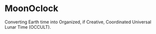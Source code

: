 # MoonOclock
Converting Earth time into Organized, if Creative, Coordinated Universal Lunar Time (OCCULT).
